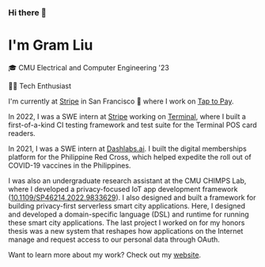 ### Hi there 👋

# I'm Gram Liu

🎓 CMU Electrical and Computer Engineering '23

👨‍💻 Tech Enthusiast

I'm currently at [Stripe](https://stripe.com/) in San Francisco 🌉 where I work on [Tap to Pay](https://stripe.com/terminal/tap-to-pay).

In 2022, I was a SWE intern at [Stripe](https://stripe.com/) working on [Terminal](https://stripe.com/terminal), where I built a first-of-a-kind CI testing framework and test suite for the Terminal POS card readers.

In 2021, I was a SWE intern at [Dashlabs.ai](https://www.dashlabs.ai/). I built the digital memberships platform for the Philippine Red Cross, which helped expedite the roll out of COVID-19 vaccines in the Philippines.

I was also an undergraduate research assistant at the CMU CHIMPS Lab, where I developed a privacy-focused IoT app development framework ([10.1109/SP46214.2022.9833629](https://doi.ieeecomputersociety.org/10.1109/SP46214.2022.9833629)). I also designed and built a framework for building privacy-first serverless smart city applications. Here, I designed and developed a domain-specific language (DSL) and runtime for running these smart city applications. The last project I worked on for my honors thesis was a new system that reshapes how applications on the Internet manage and request access to our personal data through OAuth.

Want to learn more about my work? Check out my [website](https://gramliu.com).<br>
